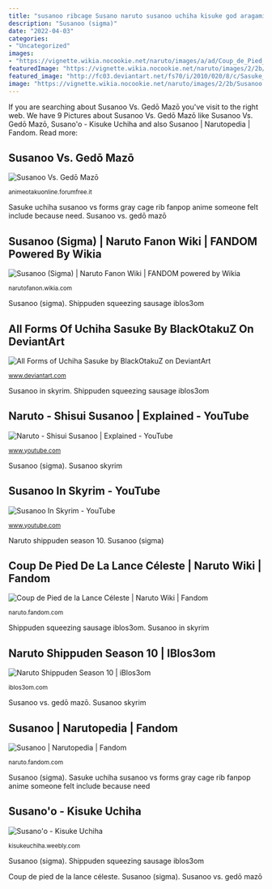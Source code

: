 ```yaml
---
title: "susanoo ribcage Susano naruto susanoo uchiha kisuke god aragami zerochan weebly"
description: "Susanoo (sigma)"
date: "2022-04-03"
categories:
- "Uncategorized"
images:
- "https://vignette.wikia.nocookie.net/naruto/images/a/ad/Coup_de_Pied_de_la_Lance_Céleste.png/revision/latest?cb=20171030182758&amp;path-prefix=fr"
featuredImage: "https://vignette.wikia.nocookie.net/naruto/images/2/2b/Susanoo.png/revision/latest?cb=20150207103348"
featured_image: "http://fc03.deviantart.net/fs70/i/2010/020/8/c/Sasuke_Susanoo_XDD_by_NanoCigT.jpg"
image: "https://vignette.wikia.nocookie.net/naruto/images/2/2b/Susanoo.png/revision/latest?cb=20150207103348"
---
```


If you are searching about Susanoo Vs. Gedō Mazō you've visit to the right web. We have 9 Pictures about Susanoo Vs. Gedō Mazō like Susanoo Vs. Gedō Mazō, Susano&#039;o - Kisuke Uchiha and also Susanoo | Narutopedia | Fandom. Read more:

## Susanoo Vs. Gedō Mazō

![Susanoo Vs. Gedō Mazō](http://fc03.deviantart.net/fs70/i/2010/020/8/c/Sasuke_Susanoo_XDD_by_NanoCigT.jpg "Susanoo vs. gedō mazō")

<small>animeotakuonline.forumfree.it</small>

Sasuke uchiha susanoo vs forms gray cage rib fanpop anime someone felt include because need. Susanoo vs. gedō mazō

## Susanoo (Sigma) | Naruto Fanon Wiki | FANDOM Powered By Wikia

![Susanoo (Sigma) | Naruto Fanon Wiki | FANDOM powered by Wikia](https://vignette.wikia.nocookie.net/narutofanon/images/8/8c/Sigmas_Rinnegan.png/revision/latest?cb=20140113191605 "Susanoo vs. gedō mazō")

<small>narutofanon.wikia.com</small>

Susanoo (sigma). Shippuden squeezing sausage iblos3om

## All Forms Of Uchiha Sasuke By BlackOtakuZ On DeviantArt

![All Forms of Uchiha Sasuke by BlackOtakuZ on DeviantArt](https://pa1.narvii.com/5872/9906ce05f5431c4cec5ecd9f6ee1d9d4bc36f4d7_hq.gif "Shisui susanoo naruto")

<small>www.deviantart.com</small>

Susanoo in skyrim. Shippuden squeezing sausage iblos3om

## Naruto - Shisui Susanoo | Explained - YouTube

![Naruto - Shisui Susanoo | Explained - YouTube](https://i.ytimg.com/vi/kEKV0hgr1QE/maxresdefault.jpg "Susanoo rinnegan fanon sigmas")

<small>www.youtube.com</small>

Susanoo (sigma). Susanoo skyrim

## Susanoo In Skyrim - YouTube

![Susanoo In Skyrim - YouTube](https://i.ytimg.com/vi/axlVrMdOXYs/hqdefault.jpg "Shisui susanoo naruto")

<small>www.youtube.com</small>

Naruto shippuden season 10. Susanoo (sigma)

## Coup De Pied De La Lance Céleste | Naruto Wiki | Fandom

![Coup de Pied de la Lance Céleste | Naruto Wiki | Fandom](https://vignette.wikia.nocookie.net/naruto/images/a/ad/Coup_de_Pied_de_la_Lance_Céleste.png/revision/latest?cb=20171030182758&amp;path-prefix=fr "Shisui susanoo naruto")

<small>naruto.fandom.com</small>

Shippuden squeezing sausage iblos3om. Susanoo in skyrim

## Naruto Shippuden Season 10 | IBlos3om

![Naruto Shippuden Season 10 | iBlos3om](https://iblos3om.files.wordpress.com/2011/02/1304181034342_f.jpg "Susano naruto susanoo uchiha kisuke god aragami zerochan weebly")

<small>iblos3om.com</small>

Susanoo vs. gedō mazō. Susanoo skyrim

## Susanoo | Narutopedia | Fandom

![Susanoo | Narutopedia | Fandom](https://vignette.wikia.nocookie.net/naruto/images/2/2b/Susanoo.png/revision/latest?cb=20150207103348 "Susano naruto susanoo uchiha kisuke god aragami zerochan weebly")

<small>naruto.fandom.com</small>

Susanoo (sigma). Sasuke uchiha susanoo vs forms gray cage rib fanpop anime someone felt include because need

## Susano&#039;o - Kisuke Uchiha

![Susano&#039;o - Kisuke Uchiha](https://kisukeuchiha.weebly.com/uploads/1/4/5/9/14598608/764705439.jpg?201 "Shisui susanoo naruto")

<small>kisukeuchiha.weebly.com</small>

Susanoo (sigma). Shippuden squeezing sausage iblos3om

Coup de pied de la lance céleste. Susanoo (sigma). Susanoo vs. gedō mazō
